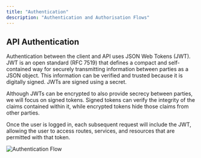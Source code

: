 ```yaml
---
title: "Authentication"
description: "Authentication and Authorisation Flows"
---
```


## API Authentication

Authentication between the client and API uses JSON Web Tokens (JWT). JWT is an open standard 
(RFC 7519) that defines a compact and self-contained way for securely transmitting information 
between parties as a JSON object. This information can be verified and trusted because it is 
digitally signed. JWTs are signed using a secret.

Although JWTs can be encrypted to also provide secrecy between parties, we will focus on signed 
tokens. Signed tokens can verify the integrity of the claims contained within it, while encrypted 
tokens hide those claims from other parties.

Once the user is logged in, each subsequent request will include the JWT, allowing the user to 
access routes, services, and resources that are permitted with that token.

![Authentication Flow](/assets/auth-flow.png)